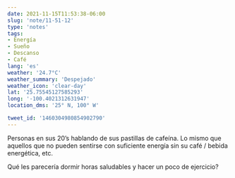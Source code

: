 ```yaml
---
date: 2021-11-15T11:53:38-06:00
slug: 'note/11-51-12'
type: 'notes'
tags:
- Energía
- Sueño
- Descanso
- Café
lang: 'es'
weather: '24.7°C'
weather_summary: 'Despejado'
weather_icon: 'clear-day'
lat: '25.75545127585293'
long: '-100.4021312631947'
location_dms: '25° N, 100° W'

tweet_id: '1460304980854902790'
---
```

Personas en sus 20’s hablando de sus pastillas de cafeína. 
Lo mismo que aquellos que no pueden sentirse con suficiente energía sin su café / bebida energética, etc.

Qué les parecería dormir horas saludables y hacer un poco de ejercicio?